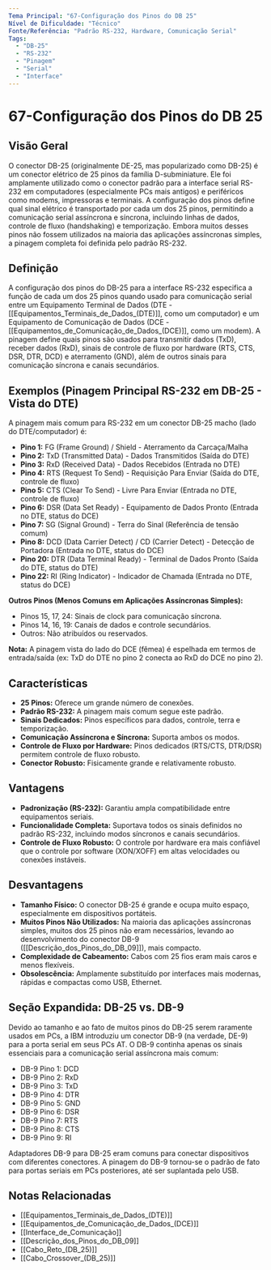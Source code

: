 ```yaml
---
Tema Principal: "67-Configuração dos Pinos do DB 25"
Nível de Dificuldade: "Técnico"
Fonte/Referência: "Padrão RS-232, Hardware, Comunicação Serial"
Tags:
  - "DB-25"
  - "RS-232"
  - "Pinagem"
  - "Serial"
  - "Interface"
---
```


# 67-Configuração dos Pinos do DB 25

## Visão Geral

O conector DB-25 (originalmente DE-25, mas popularizado como DB-25) é um conector elétrico de 25 pinos da família D-subminiature. Ele foi amplamente utilizado como o conector padrão para a interface serial RS-232 em computadores (especialmente PCs mais antigos) e periféricos como modems, impressoras e terminais. A configuração dos pinos define qual sinal elétrico é transportado por cada um dos 25 pinos, permitindo a comunicação serial assíncrona e síncrona, incluindo linhas de dados, controle de fluxo (handshaking) e temporização. Embora muitos desses pinos não fossem utilizados na maioria das aplicações assíncronas simples, a pinagem completa foi definida pelo padrão RS-232.

## Definição

A configuração dos pinos do DB-25 para a interface RS-232 especifica a função de cada um dos 25 pinos quando usado para comunicação serial entre um Equipamento Terminal de Dados (DTE - [[Equipamentos_Terminais_de_Dados_(DTE)]], como um computador) e um Equipamento de Comunicação de Dados (DCE - [[Equipamentos_de_Comunicação_de_Dados_(DCE)]], como um modem). A pinagem define quais pinos são usados para transmitir dados (TxD), receber dados (RxD), sinais de controle de fluxo por hardware (RTS, CTS, DSR, DTR, DCD) e aterramento (GND), além de outros sinais para comunicação síncrona e canais secundários.

## Exemplos (Pinagem Principal RS-232 em DB-25 - Vista do DTE)

A pinagem mais comum para RS-232 em um conector DB-25 macho (lado do DTE/computador) é:

*   **Pino 1:** FG (Frame Ground) / Shield - Aterramento da Carcaça/Malha
*   **Pino 2:** TxD (Transmitted Data) - Dados Transmitidos (Saída do DTE)
*   **Pino 3:** RxD (Received Data) - Dados Recebidos (Entrada no DTE)
*   **Pino 4:** RTS (Request To Send) - Requisição Para Enviar (Saída do DTE, controle de fluxo)
*   **Pino 5:** CTS (Clear To Send) - Livre Para Enviar (Entrada no DTE, controle de fluxo)
*   **Pino 6:** DSR (Data Set Ready) - Equipamento de Dados Pronto (Entrada no DTE, status do DCE)
*   **Pino 7:** SG (Signal Ground) - Terra do Sinal (Referência de tensão comum)
*   **Pino 8:** DCD (Data Carrier Detect) / CD (Carrier Detect) - Detecção de Portadora (Entrada no DTE, status do DCE)
*   **Pino 20:** DTR (Data Terminal Ready) - Terminal de Dados Pronto (Saída do DTE, status do DTE)
*   **Pino 22:** RI (Ring Indicator) - Indicador de Chamada (Entrada no DTE, status do DCE)

**Outros Pinos (Menos Comuns em Aplicações Assíncronas Simples):**
*   Pinos 15, 17, 24: Sinais de clock para comunicação síncrona.
*   Pinos 14, 16, 19: Canais de dados e controle secundários.
*   Outros: Não atribuídos ou reservados.

**Nota:** A pinagem vista do lado do DCE (fêmea) é espelhada em termos de entrada/saída (ex: TxD do DTE no pino 2 conecta ao RxD do DCE no pino 2).

## Características

*   **25 Pinos:** Oferece um grande número de conexões.
*   **Padrão RS-232:** A pinagem mais comum segue este padrão.
*   **Sinais Dedicados:** Pinos específicos para dados, controle, terra e temporização.
*   **Comunicação Assíncrona e Síncrona:** Suporta ambos os modos.
*   **Controle de Fluxo por Hardware:** Pinos dedicados (RTS/CTS, DTR/DSR) permitem controle de fluxo robusto.
*   **Conector Robusto:** Fisicamente grande e relativamente robusto.

## Vantagens

*   **Padronização (RS-232):** Garantiu ampla compatibilidade entre equipamentos seriais.
*   **Funcionalidade Completa:** Suportava todos os sinais definidos no padrão RS-232, incluindo modos síncronos e canais secundários.
*   **Controle de Fluxo Robusto:** O controle por hardware era mais confiável que o controle por software (XON/XOFF) em altas velocidades ou conexões instáveis.

## Desvantagens

*   **Tamanho Físico:** O conector DB-25 é grande e ocupa muito espaço, especialmente em dispositivos portáteis.
*   **Muitos Pinos Não Utilizados:** Na maioria das aplicações assíncronas simples, muitos dos 25 pinos não eram necessários, levando ao desenvolvimento do conector DB-9 ([[Descrição_dos_Pinos_do_DB_09]]), mais compacto.
*   **Complexidade de Cabeamento:** Cabos com 25 fios eram mais caros e menos flexíveis.
*   **Obsolescência:** Amplamente substituído por interfaces mais modernas, rápidas e compactas como USB, Ethernet.

## Seção Expandida: DB-25 vs. DB-9

Devido ao tamanho e ao fato de muitos pinos do DB-25 serem raramente usados em PCs, a IBM introduziu um conector DB-9 (na verdade, DE-9) para a porta serial em seus PCs AT. O DB-9 continha apenas os sinais essenciais para a comunicação serial assíncrona mais comum:

*   DB-9 Pino 1: DCD
*   DB-9 Pino 2: RxD
*   DB-9 Pino 3: TxD
*   DB-9 Pino 4: DTR
*   DB-9 Pino 5: GND
*   DB-9 Pino 6: DSR
*   DB-9 Pino 7: RTS
*   DB-9 Pino 8: CTS
*   DB-9 Pino 9: RI

Adaptadores DB-9 para DB-25 eram comuns para conectar dispositivos com diferentes conectores. A pinagem do DB-9 tornou-se o padrão de fato para portas seriais em PCs posteriores, até ser suplantada pelo USB.

## Notas Relacionadas

*   [[Equipamentos_Terminais_de_Dados_(DTE)]]
*   [[Equipamentos_de_Comunicação_de_Dados_(DCE)]]
*   [[Interface_de_Comunicação]]
*   [[Descrição_dos_Pinos_do_DB_09]]
*   [[Cabo_Reto_(DB_25)]]
*   [[Cabo_Crossover_(DB_25)]]
